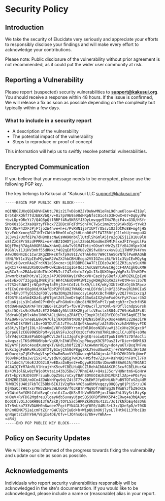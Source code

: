 # Security Policy

## Introduction

We take the security of Elucidate very seriously and appreciate your efforts to responsibly disclose your findings and will make every effort to acknowledge your contributions.

Please note: Public disclosure of the vulnerability without prior agreement is not recommended, as it could put the wider user community at risk.

## Reporting a Vulnerability

Please report (suspected) security vulnerabilities to **[support@kakusui.org](mailto:support@kakusui.org)**. You should receive a response within 48 hours. If the issue is confirmed, We will release a fix as soon as possible depending on the complexity but typically within a few days.

### What to include in a security report

- A description of the vulnerability
- The potential impact of the vulnerability
- Steps to reproduce or proof of concept

This information will help us to swiftly resolve potential vulnerabilities.

## Encrypted Communication

If you believe that your message needs to be encrypted, please use the following PGP key.

The key belongs to Kakusui at "Kakusui LLC <support@kakusui.org>"

```plaintext
-----BEGIN PGP PUBLIC KEY BLOCK-----

mQINBGZUXoQBEADVHEAUtL78iz2iTvD8o0ZJYOuNwMN1oFmL96hueOloa+4Z1Byl
Dr5tdFXQhf7TdJEBXVbQ/v+0i7pV9E9a98dHRpNfsC01c4sD3HQwX+07+DqGyUPn
+bvLDp+OReYi7/Q4Q8pQtlRRPf4Ra5KRSYJ3DyLmvqqe57N47BgiF4vxG3D/HSfr
5MoXOs5Sc3Xa0QXtyfFkcx7ZIDBcUFqTdYSdnFVCTwScimm2ttg9jAkdQS+tYwk3
NVrJQwF43XFJPjFtjo2W4hve+h+s/PvKWN1j5YIUPfrO5sv1OZlDCMo8B+mg4jH5
V/vEobXxoeqSGZ1hT+CkHUrRHm9lxCq2kHLnn06iPlEATZ60fjC1lnhUj+xopuUX
1C3vyi/UxfdIPe7dH8mDscNw6sWW9OnbKllUtdlShGmlA5jruZgDE5j1I01Uu9lU
o8lZzC8PrS8zdFPRRi+o+h4BZ1OHDYjpsl2ZebLMbmd6eZHMlMsxeJFIYeypLlFa
NQjFMmjR7AgAh0GRSAbwXnAmQL4dwTv91M4Teti+OOsmYrMrZyZIfzB4JHSpx9Jd
R9GhlvI1JiHV3mhf55dRNxiY4O2qEdfDSVU8vZ0SfwXUrxx4svBu117WMP3V4Ymy
A4wJ00N4zEc1Cwr2KgZDM+cKfkfp9s91I/oThAk4N/7W9CtAASGYNfQlPwARAQAB
tENLYWt1c3VpIExMQyAoR2VuZXJhbCBHUEcga2V5IGZvciBLYWt1c3VpIExMQykg
PHN1cHBvcnRAa2FrdXN1aS5vcmc+iQJRBBMBCAA7FiEE6zOwJ0S1ZR3Lo/oSuXMH
wgRCx7kFAmZUXoQCGwMFCwkIBwICIgIGFQoJCAsCBBYCAwECHgcCF4AACgkQuXMH
wgRCx7ns2RAAvAt0dThtXDPkIsf747zNnfu2YpXcI3cQUXOhpxyWgEx3i3YvKDFv
JnwmrbktaOh0t/al28ixJ4PJ69NXKWy1Y6hqxVH+Eaz8jyGBef/U1WhDZKLEpIyO
weIvExO7f23gpdgJM8kjhSjHK4CAEmO9MViWIzygHQHgXdqXAZ2FvQtM+nvl2o7U
c77SXsEUWHIjrNCpHPyqfaEVjJU+tCdIzLfkX9/LLtK/nKyJXb7eKEzOjGhIRpcz
xfICyOzW+68g0Xd/KAAfEbP2P0lUH27WAKQc+nLE6YdelJn8f235Psw2R1hHCIu5
46J+bPvJTTyD152qFDDlyeNa3DNg29J8mccsyiAqAXcBcfH8kFyv2QJ74n1xxzqJ
4fDSYha1mVmIKDz4LqFGTgmtZdtJneDr6qC435uGaIX2yhmFxdOkrFyK7cucr3hX
cEuoKjsLs1hCa6m02P+6M0jwPhGHoK+uQhc8iMU3MSnPt7/pobrgh3rrZnchfH5U
OtdUAHm9Z6APAFTmY3BE6FsCZR9fS+fD/HlhMOwc7lJsYONl+9PQfllcndpSGrsk
qSsf5Q/Ls9nX9o9JcET2fMW64y9Alt88K2EjpflcVEuclx5R04u7769nKw0JPcBt
l6draNQIpblxAbulNWKYACLjNNsLyZRAfEY/E9ypKJilO2RYEO0sTHK5Ag0EZlRe
hAEQANFS/xneBLE8wDA7OlLj9XQXh9tNOU/jM2Na5bHlhyxOsq+m8A0J228e3iYH
XkHTuDlkY8WfiLDs+OOTDU7iUJzTVscAtQe9kAuwHqfzAJ5USsYxzhAHV0hyvFIK
a58t/ylEpfjI0L+J8nnOmE/0Fn5D9RYrsmiSWlD0ooNI8VuwVj3CcXHe29Cgxc8f
IgrpuGlzC6G99W5bPpM+y8LGVSFuJcqTXmzQcfvMxYmU7NRLmKqLlC/uOTQ+sOMo
l4YV4qSXIBaEPabD6qpMCVi2mfiLIJgqfsjHqtQrsoiwQ3TpuNIBVkTz7DfAoCli
s4wqszz1TKSdMHU6HpbrVqXH/hIhWlEWo1spPbuygK9C5F9as2IvfDie++D6Ml63
NEyAYFj9sVc4oxdXumrqkT/GHdLsh8fZ2QlFAcAwmmrREqy+do4yu6T/Bxq7MFvu
UvKc1gqFoNRvRkiQdBfXTy6IwjCAh0dPBggZXkJYeuUSwmKCjr+YA5PWOi1H/1UA
dHOucqkpZjRXPvkgVlsp9XhwRmBaxVY0QOwuzqh5AGWjxsAiYJHOZ6H2DYbjNmrF
j6OvkR6tbaJw/I5xJ4i/ysdGYCgBig7wX3v/HM5ftw7Z2u4+RshMDirnF8YCl7FX
Yfz1dmC4/t6oEJJCG2i8/wEDxa2mBye2+eDgywH3G3NnlDmvABEBAAGJAjYEGAEI
ACAWIQTrM7AnRLVlHcuj+hK5cwfCBELHuQUCZlRehAIbDAAKCRC5cwfCBELHucKA
D/43VIolGLw8zfWjo0tvtaix43bJ5DwJ77RhmI4A/+Q4siJ5crVHUNntm6+EoHrA
AYt+bpYc9zD93VFrzuuhuOpZ56LrnCxyTBAhEOVEO1WzhZN1VbRIl2Ap+ePOsPys
4ZMZREZ5G0/mOCn4ZDWbkHYqw9d/Z4t3T7YvQkEWFJfp6hHi6bPuB9TOToVZq4dM
7HW8I9jU40iFkbTCZ6BbH6I6J1V2qPN+hVG5aaObMVxqqzyOOQGyg0jPjjSr/uJ6
DjNGaQJrHQ7xsrMW3ZEFE3WL06KB/f03XBTnPNq9Df7mBh8g38fWuBYJfbZ9dKC6
eYGWtdSmYOMlCdld5vqCr/ntGiZazQKSsMfhVnMGN9PjxsIhWmZhL3VySrLBiyKp
xHOeV+RVFD62MgdreuJlgayKdb5uvayUjpoSQSjORBf9MKK5P4cERwg4a3bQADet
DoOI0lvQiJcGRH8G13fGASxDjtOYL5aCoHPKZkAN2Nx41ZL/Jo17kNXbEq4dsDAk
kTrRvUka733VDAHH0n8wdee7FqctFYN4GL39qY0E0/U4BLS+L3x/QXeSpD/e70XD
bhJm0EMX752aicmFtZCrrGWClQ2rIuBd+b+WipQUimOKjlysLllHtk81i3YbcIQx
qnNqntzCxhhY6H/VEgIs4DE/Ofv+lJO4hsQeE/UN+vYWhA==
=aR4j
-----END PGP PUBLIC KEY BLOCK-----
```

## Policy on Security Updates

We will keep you informed of the progress towards fixing the vulnerability and update our site as soon as possible.

## Acknowledgements

Individuals who report security vulnerabilities responsibly will be acknowledged in the site's documentation. If you would like to be acknowledged, please include a name or (reasonable) alias in your report.